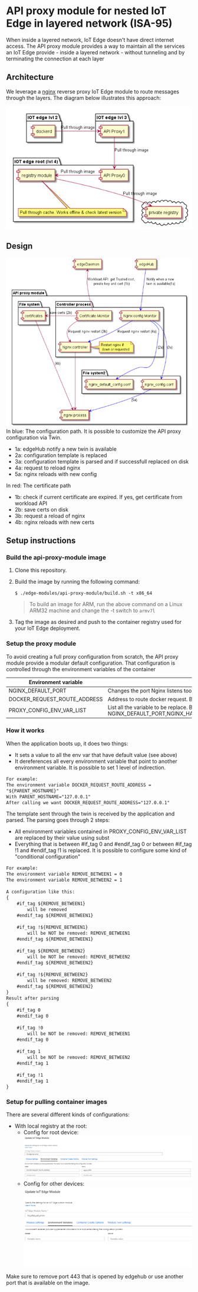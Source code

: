 # API proxy module for nested IoT Edge in layered network (ISA-95)
When inside a layered network, IoT Edge doesn't have direct internet access. 
The API proxy module provides a way to maintain all the services an IoT Edge provide - inside a layered network - without tunneling and by terminating the connection at each layer

## Architecture
We leverage a [nginx](http://nginx.org/) reverse proxy IoT Edge module to route messages through the layers. The diagram below illustrates this approach: 

![](images/concept.png)

## Design
![](images/api_proxy_module_design.png)
In blue: The configuration path. It is possible to customize the API proxy configuration via Twin.
- 1a: edgeHub notify a new twin is available
- 2a: configuration template is replaced
- 3a: configuration template is parsed and if successfull replaced on disk
- 4a: request to reload nginx
- 5a: nginx reloads with new config

In red: The certificate path
- 1b: check if current certificate are expired. If yes, get certificate from workload API
- 2b: save certs on disk
- 3b: request a reload of nginx
- 4b: nginx reloads with new certs


## Setup instructions 
### Build the api-proxy-module image
1. Clone this repository.

2. Build the image by running the following command:

    ```
    $ ./edge-modules/api-proxy-module/build.sh -t x86_64
    ```

    > To build an image for ARM, run the above command on a Linux ARM32 machine and change the -t switch to `armv7l`

3. Tag the image as desired and push to the container registry used for your IoT Edge deployment.

### Setup the proxy module
To avoid creating a full proxy configuration from scratch, the API proxy module provide a modular default configuration.
That configuration is controlled through the environment variables of the container

| Environment variable  | comments |
| ------------- |  ------------- |
| NGINX_DEFAULT_PORT  | Changes the port Nginx listens too. If you change this option, make sure that the port you select is exposed in the dockerfile. Default is 443  |
| DOCKER_REQUEST_ROUTE_ADDRESS | Address to route docker request. By default it points to the parent.  |
| PROXY_CONFIG_ENV_VAR_LIST | List all the variable to be replace. By default it contains: NGINX_DEFAULT_PORT,NGINX_HAS_BLOB_MODULE,NGINX_BLOB_MODULE_NAME_ADDRESS,DOCKER_REQUEST_ROUTE_ADDRESS,NGINX_NOT_ROOT,PARENT_HOSTNAME  |

### How it works
When the application boots up, it does two things:
* It sets a value to all the env var that have default value (see above)
* It dereferences all every environment variable that point to another environment variable. It is possible to set 1 level of indirection. 
```
For example:
The environment variable DOCKER_REQUEST_ROUTE_ADDRESS = "${PARENT_HOSTNAME}"
With PARENT_HOSTNAME="127.0.0.1"
After calling we want DOCKER_REQUEST_ROUTE_ADDRESS="127.0.0.1"
```

The template sent through the twin is received by the application and parsed.
The parsing goes through 2 steps:
* All environment variables contained in PROXY_CONFIG_ENV_VAR_LIST are replaced by their value using subst
* Everything that is between #if_tag 0 and #endif_tag 0 or between  #if_tag !1 and #endif_tag !1 is replaced.
It is possible to configure some kind of "conditional configuration"
```
For example:
The environment variable REMOVE_BETWEEN1 = 0
The environment variable REMOVE_BETWEEN2 = 1

A configuration like this:
{
    #if_tag ${REMOVE_BETWEEN1}
        will be removed
    #endif_tag ${REMOVE_BETWEEN1}

    #if_tag !${REMOVE_BETWEEN1}
        will be NOT be removed: REMOVE_BETWEEN1
    #endif_tag ${REMOVE_BETWEEN1}

    #if_tag ${REMOVE_BETWEEN2}
        will be NOT be removed: REMOVE_BETWEEN2
    #endif_tag ${REMOVE_BETWEEN2}

    #if_tag !${REMOVE_BETWEEN2}
        will be removed: REMOVE_BETWEEN2
    #endif_tag ${REMOVE_BETWEEN2}
}
Result after parsing
{
    #if_tag 0
    #endif_tag 0

    #if_tag !0
        will be NOT be removed: REMOVE_BETWEEN1
    #endif_tag 0

    #if_tag 1
        will be NOT be removed: REMOVE_BETWEEN2
    #endif_tag 1

    #if_tag !1
    #endif_tag 1
}

```


### Setup for pulling container images
There are several different kinds of configurations:
- With local registry at the root: 
    - Config for root device:
![](images/set_env_var_local_registry.png)
    - Config for other devices:
![](images/set_env_var_no_local_registry.png)

Make sure to remove port 443 that is opened by edgehub or use another port that is available on the image.
